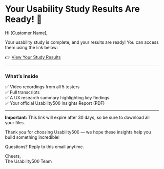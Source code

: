 # Your Usability Study Results Are Ready! 🎉

Hi [Customer Name],

Your usability study is complete, and your results are ready! You can access them using the link below:

👉 [View Your Study Results](https://portal.usability500.com/results/[studyID])

---

### What’s Inside
✅ Video recordings from all 5 testers  
✅ Full transcripts  
✅ A UX research summary highlighting key findings  
✅ Your official Usability500 Insights Report (PDF)

---

**Important:** This link will expire after 30 days, so be sure to download all your files.

Thank you for choosing Usability500 — we hope these insights help you build something incredible!

Questions? Reply to this email anytime.

Cheers,  
The Usability500 Team  


